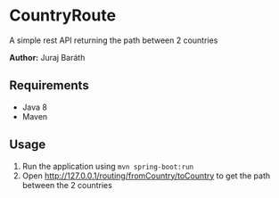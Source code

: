 # CountryRoute

A simple rest API returning the path between 2 countries

**Author:** Juraj Baráth

## Requirements

- Java 8
- Maven

## Usage

1. Run the application using `mvn spring-boot:run`
2. Open http://127.0.0.1/routing/fromCountry/toCountry to get the path between the 2 countries
